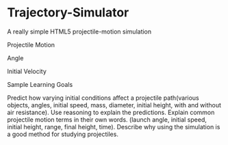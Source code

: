 # Trajectory-Simulator
A really simple HTML5 projectile-motion simulation

Projectile Motion

Angle

Initial Velocity

Sample Learning Goals

Predict how varying initial conditions affect a projectile path(various objects, angles, initial speed, mass, diameter, initial height, with and without air resistance).
Use reasoning to explain the predictions.
Explain common projectile motion terms in their own words. (launch angle, initial speed, initial height, range, final height, time).
Describe why using the simulation is a good method for studying projectiles.

